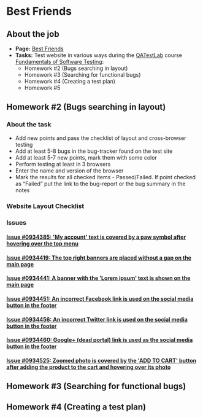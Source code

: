 # Best Friends

## About the job
- **Page:** [Best Friends](http://opencart.qatestlab.net/)
- **Tasks:** Test website in various ways during the [QATestLab](https://en.training.qatestlab.com/) course [Fundamentals of Software Testing](https://en.training.qatestlab.com/course/software-testing-fundamentals/):
    - Homework #2 (Bugs searching in layout)
    - Homework #3 (Searching for functional bugs)
    - Homework #4 (Creating a test plan)
    - Homework #5

## Homework #2 (Bugs searching in layout)

### About the task
- Add new points and pass the checklist of layout and cross-browser testing
- Add at least 5-8 bugs in the bug-tracker found on the test site
- Add at least 5-7 new points, mark them with some color 
- Perform testing at least in 3 browsers
- Enter the name and version of the browser 
- Mark the results for all checked items - Passed/Failed. If point checked as “Failed” put the link to the bug-report or the bug summary in the notes

### Website Layout Checklist

### Issues
#### [Issue #0934385: 'My account' text is covered by a paw symbol after hovering over the top menu](/Best_Friends/files/0934385.md)

#### [Issue #0934419: The top right banners are placed without a gap on the main page](/Best_Friends/files/0934419.md)

#### [Issue #0934441: A banner with the 'Lorem ipsum' text is shown on the main page](/Best_Friends/files/0934441.md)

#### [Issue #0934451: An incorrect Facebook link is used on the social media button in the footer](/Best_Friends/files/0934451.md)

#### [Issue #0934456: An incorrect Twitter link is used on the social media button in the footer](/Best_Friends/files/0934456.md)

#### [Issue #0934460: Google+ (dead portal) link is used as the social media button in the footer](/Best_Friends/files/0934460.md)

#### [Issue #0934525: Zoomed photo is covered by the 'ADD TO CART' button after adding the product to the cart and hovering over its photo](/Best_Friends/files/0934525.md)

## Homework #3 (Searching for functional bugs)

## Homework #4 (Creating a test plan)
